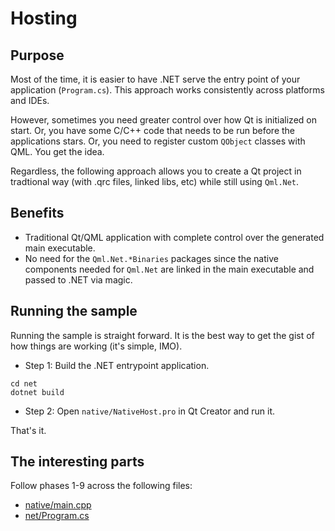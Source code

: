 # Hosting

## Purpose

Most of the time, it is easier to have .NET serve the entry point of your application (```Program.cs```). This approach works consistently across platforms and IDEs.

However, sometimes you need greater control over how Qt is initialized on start. Or, you have some C/C++ code that needs to be run before the applications stars. Or, you need to register custom ```QObject``` classes with QML. You get the idea.

Regardless, the following approach allows you to create a Qt project in tradtional way (with .qrc files, linked libs, etc) while still using ```Qml.Net```.

## Benefits

* Traditional Qt/QML application with complete control over the generated main executable.
* No need for the ```Qml.Net.*Binaries``` packages since the native components needed for ```Qml.Net``` are linked in the main executable and passed to .NET via magic.

## Running the sample

Running the sample is straight forward. It is the best way to get the gist of how things are working (it's simple, IMO).

* Step 1: Build the .NET entrypoint application.
```
cd net
dotnet build
```
* Step 2: Open ```native/NativeHost.pro``` in Qt Creator and run it.

That's it.

## The interesting parts

Follow phases 1-9 across the following files:
* [native/main.cpp](native/main.cpp)
* [net/Program.cs](net/Program.cs)
